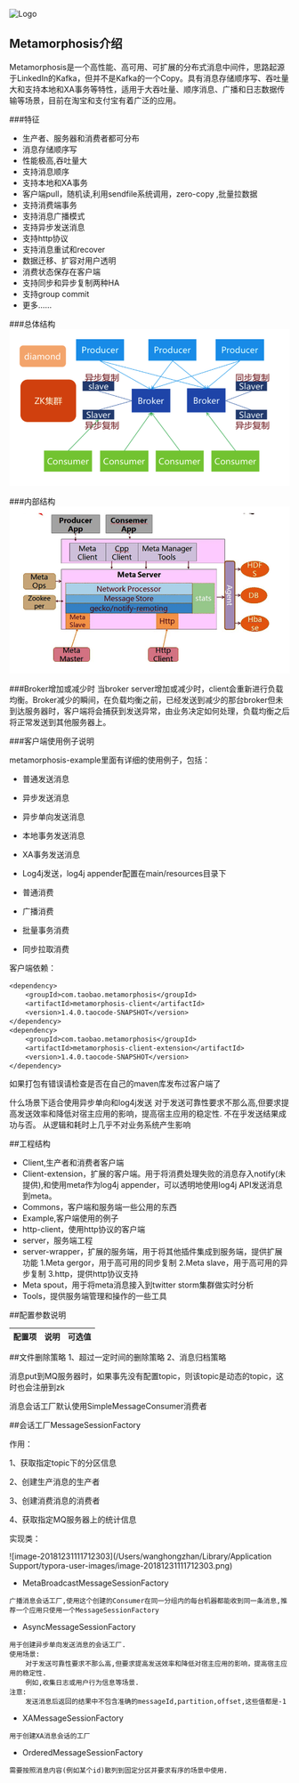 ![Logo](http://photo.yupoo.com/killme2008/CLRQoBA9/medish.jpg)

## Metamorphosis介绍
Metamorphosis是一个高性能、高可用、可扩展的分布式消息中间件，思路起源于LinkedIn的Kafka，但并不是Kafka的一个Copy。具有消息存储顺序写、吞吐量大和支持本地和XA事务等特性，适用于大吞吐量、顺序消息、广播和日志数据传输等场景，目前在淘宝和支付宝有着广泛的应用。

###特征
* 生产者、服务器和消费者都可分布
* 消息存储顺序写
* 性能极高,吞吐量大
* 支持消息顺序
* 支持本地和XA事务
* 客户端pull，随机读,利用sendfile系统调用，zero-copy ,批量拉数据
* 支持消费端事务
* 支持消息广播模式
* 支持异步发送消息
* 支持http协议
* 支持消息重试和recover
* 数据迁移、扩容对用户透明
* 消费状态保存在客户端
* 支持同步和异步复制两种HA
* 支持group commit
* 更多……

###总体结构
![Logo](MetaQ总体结构.png)

###内部结构
![Logo](MetaQ内部结构.png)

###Broker增加或减少时
当broker server增加或减少时，client会重新进行负载均衡。Broker减少的瞬间，在负载均衡之前，已经发送到减少的那台broker但未到达服务器时，客户端将会捕获到发送异常，由业务决定如何处理，负载均衡之后将正常发送到其他服务器上。

###客户端使用例子说明

metamorphosis-example里面有详细的使用例子，包括：
* 普通发送消息
* 异步发送消息
* 异步单向发送消息
* 本地事务发送消息
* XA事务发送消息
* Log4j发送，log4j appender配置在main/resources目录下

* 普通消费
* 广播消费
* 批量事务消费
* 同步拉取消费

客户端依赖：
```
<dependency>
    <groupId>com.taobao.metamorphosis</groupId>
    <artifactId>metamorphosis-client</artifactId>
    <version>1.4.0.taocode-SNAPSHOT</version>
</dependency>
<dependency>
    <groupId>com.taobao.metamorphosis</groupId>
    <artifactId>metamorphosis-client-extension</artifactId>
    <version>1.4.0.taocode-SNAPSHOT</version>
</dependency>
```
如果打包有错误请检查是否在自己的maven库发布过客户端了


什么场景下适合使用异步单向和log4j发送
对于发送可靠性要求不那么高,但要求提高发送效率和降低对宿主应用的影响，提高宿主应用的稳定性.
不在乎发送结果成功与否。
从逻辑和耗时上几乎不对业务系统产生影响




##工程结构
* Client,生产者和消费者客户端
* Client-extension，扩展的客户端。用于将消费处理失败的消息存入notify(未提供),和使用meta作为log4j appender，可以透明地使用log4j API发送消息到meta。
* Commons，客户端和服务端一些公用的东西
* Example,客户端使用的例子
* http-client，使用http协议的客户端
* server，服务端工程
* server-wrapper，扩展的服务端，用于将其他插件集成到服务端，提供扩展功能
    1.Meta gergor，用于高可用的同步复制
    2.Meta slave，用于高可用的异步复制
    3.http，提供http协议支持
* Meta spout，用于将meta消息接入到twitter storm集群做实时分析
* Tools，提供服务端管理和操作的一些工具





##配置参数说明

| 配置项 | 说明 | 可选值 |
|-------|------|--------|

##文件删除策略
1、超过一定时间的删除策略
2、消息归档策略















消息put到MQ服务器时，如果事先没有配置topic，则该topic是动态的topic，这时也会注册到zk



消息会话工厂默认使用SimpleMessageConsumer消费者







##会话工厂MessageSessionFactory

作用：

1、获取指定topic下的分区信息

2、创建生产消息的生产者

3、创建消费消息的消费者

4、获取指定MQ服务器上的统计信息



实现类：

![image-20181231111712303](/Users/wanghongzhan/Library/Application Support/typora-user-images/image-20181231111712303.png)

* MetaBroadcastMessageSessionFactory

```
广播消息会话工厂,使用这个创建的Consumer在同一分组内的每台机器都能收到同一条消息,推荐一个应用只使用一个MessageSessionFactory
```

* AsyncMessageSessionFactory

```
用于创建异步单向发送消息的会话工厂. 
使用场景: 
	对于发送可靠性要求不那么高,但要求提高发送效率和降低对宿主应用的影响，提高宿主应用的稳定性.
	例如,收集日志或用户行为信息等场景.
注意:
	发送消息后返回的结果中不包含准确的messageId,partition,offset,这些值都是-1
```

* XAMessageSessionFactory

```
用于创建XA消息会话的工厂
```

* OrderedMessageSessionFactory

```
需要按照消息内容(例如某个id)散列到固定分区并要求有序的场景中使用.
```
























